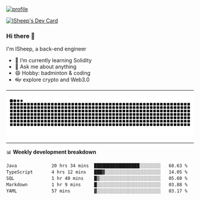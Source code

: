[![profile](https://user-images.githubusercontent.com/54968314/208005045-e4b42f3b-833d-4242-bfcc-e764865553a2.svg)](https://www.calligrapher.ai/)

<a href="https://app.daily.dev/linziyang1106"><img src="https://api.daily.dev/devcards/v2/i4Spwx5Skx5FpTqWcwoit.png?r=kgx&type=wide" width="652" alt="ISheep's Dev Card"/></a>

### Hi there 🐏

I'm ISheep, a back-end engineer

- 🔭 I’m currently learning Solidity
- 💬 Ask me about anything
- 😄 Hobby: badminton & coding
- 👓 explore crypto and Web3.0

-------

![](https://raw.githubusercontent.com/ISheepp/ISheepp/output/github-contribution-grid-snake.svg)

-------

📊 **Weekly development breakdown**
<!--START_SECTION:waka-->

```txt
Java             20 hrs 34 mins  █████████████████░░░░░░░░   68.63 %
TypeScript       4 hrs 12 mins   ███▓░░░░░░░░░░░░░░░░░░░░░   14.05 %
SQL              1 hr 40 mins    █▒░░░░░░░░░░░░░░░░░░░░░░░   05.60 %
Markdown         1 hr 9 mins     █░░░░░░░░░░░░░░░░░░░░░░░░   03.88 %
YAML             57 mins         ▓░░░░░░░░░░░░░░░░░░░░░░░░   03.17 %
```

<!--END_SECTION:waka-->
